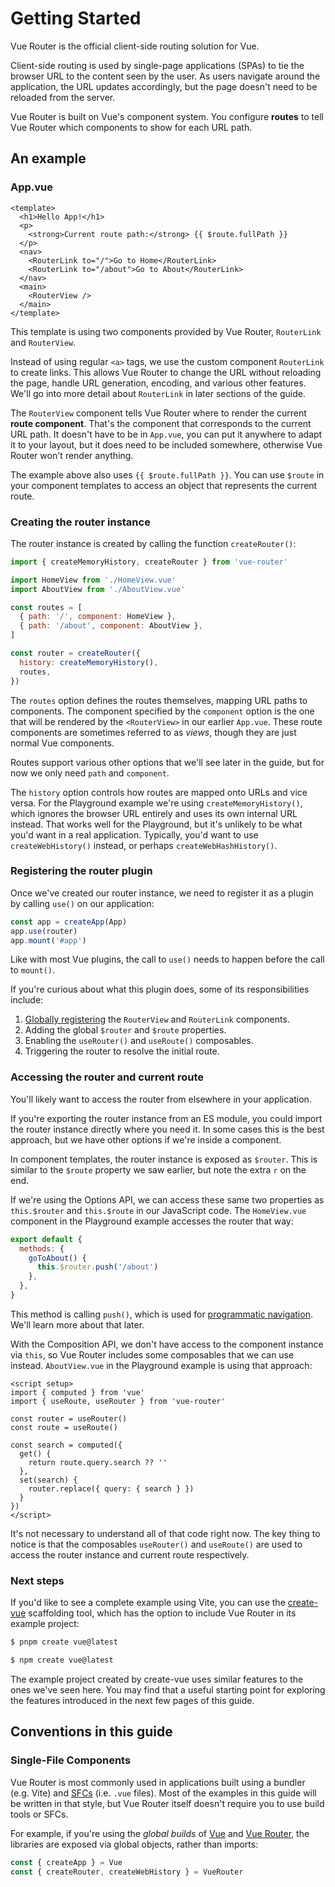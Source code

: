 <script setup>
import { VTCodeGroup, VTCodeGroupTab } from '@vue/theme'
</script>

# Getting Started

Vue Router is the official client-side routing solution for Vue.

Client-side routing is used by single-page applications (SPAs) to tie the browser URL to the content seen by the user. As users navigate around the application, the URL updates accordingly, but the page doesn't need to be reloaded from the server.

Vue Router is built on Vue's component system. You configure **routes** to tell Vue Router which components to show for each URL path.

## An example

### App.vue

```vue {7,8,11}
<template>
  <h1>Hello App!</h1>
  <p>
    <strong>Current route path:</strong> {{ $route.fullPath }}
  </p>
  <nav>
    <RouterLink to="/">Go to Home</RouterLink>
    <RouterLink to="/about">Go to About</RouterLink>
  </nav>
  <main>
    <RouterView />
  </main>
</template>
```

This template is using two components provided by Vue Router, `RouterLink` and `RouterView`.

Instead of using regular `<a>` tags, we use the custom component `RouterLink` to create links. This allows Vue Router to change the URL without reloading the page, handle URL generation, encoding, and various other features. We'll go into more detail about `RouterLink` in later sections of the guide.

The `RouterView` component tells Vue Router where to render the current **route component**. That's the component that corresponds to the current URL path. It doesn't have to be in `App.vue`, you can put it anywhere to adapt it to your layout, but it does need to be included somewhere, otherwise Vue Router won't render anything.

The example above also uses <code v-pre>{{ $route.fullPath }}</code>. You can use `$route` in your component templates to access an object that represents the current route.

### Creating the router instance

The router instance is created by calling the function `createRouter()`:

```js
import { createMemoryHistory, createRouter } from 'vue-router'

import HomeView from './HomeView.vue'
import AboutView from './AboutView.vue'

const routes = [
  { path: '/', component: HomeView },
  { path: '/about', component: AboutView },
]

const router = createRouter({
  history: createMemoryHistory(),
  routes,
})
```

The `routes` option defines the routes themselves, mapping URL paths to components. The component specified by the `component` option is the one that will be rendered by the `<RouterView>` in our earlier `App.vue`. These route components are sometimes referred to as _views_, though they are just normal Vue components.

Routes support various other options that we'll see later in the guide, but for now we only need `path` and `component`.

The `history` option controls how routes are mapped onto URLs and vice versa. For the Playground example we're using `createMemoryHistory()`, which ignores the browser URL entirely and uses its own internal URL instead. That works well for the Playground, but it's unlikely to be what you'd want in a real application. Typically, you'd want to use `createWebHistory()` instead, or perhaps `createWebHashHistory()`.

### Registering the router plugin

Once we've created our router instance, we need to register it as a plugin by calling `use()` on our application:

```js
const app = createApp(App)
app.use(router)
app.mount('#app')
```

Like with most Vue plugins, the call to `use()` needs to happen before the call to `mount()`.

If you're curious about what this plugin does, some of its responsibilities include:

1. [Globally registering](https://vuejs.org/guide/components/registration.html#global-registration) the `RouterView` and `RouterLink` components.
2. Adding the global `$router` and `$route` properties.
3. Enabling the `useRouter()` and `useRoute()` composables.
4. Triggering the router to resolve the initial route.

### Accessing the router and current route

You'll likely want to access the router from elsewhere in your application.

If you're exporting the router instance from an ES module, you could import the router instance directly where you need it. In some cases this is the best approach, but we have other options if we're inside a component.

In component templates, the router instance is exposed as `$router`. This is similar to the `$route` property we saw earlier, but note the extra `r` on the end.

If we're using the Options API, we can access these same two properties as `this.$router` and `this.$route` in our JavaScript code. The `HomeView.vue` component in the Playground example accesses the router that way:

```js
export default {
  methods: {
    goToAbout() {
      this.$router.push('/about')
    },
  },
}
```

This method is calling `push()`, which is used for [programmatic navigation](./essentials/navigation). We'll learn more about that later.

With the Composition API, we don't have access to the component instance via `this`, so Vue Router includes some composables that we can use instead. `AboutView.vue` in the Playground example is using that approach:

```vue
<script setup>
import { computed } from 'vue'
import { useRoute, useRouter } from 'vue-router'

const router = useRouter()
const route = useRoute()

const search = computed({
  get() {
    return route.query.search ?? ''
  },
  set(search) {
    router.replace({ query: { search } })
  }
})
</script>
```

It's not necessary to understand all of that code right now. The key thing to notice is that the composables `useRouter()` and `useRoute()` are used to access the router instance and current route respectively.

### Next steps

If you'd like to see a complete example using Vite, you can use the [create-vue](https://github.com/vuejs/create-vue) scaffolding tool, which has the option to include Vue Router in its example project:

<VTCodeGroup>
  <VTCodeGroupTab label="pnpm">

  ```sh
  $ pnpm create vue@latest
  ```

  </VTCodeGroupTab>
  <VTCodeGroupTab label="npm">

  ```sh
  $ npm create vue@latest
  ```

  </VTCodeGroupTab>
</VTCodeGroup>

The example project created by create-vue uses similar features to the ones we've seen here. You may find that a useful starting point for exploring the features introduced in the next few pages of this guide.

## Conventions in this guide

### Single-File Components

Vue Router is most commonly used in applications built using a bundler (e.g. Vite) and [SFCs](https://vuejs.org/guide/introduction.html#single-file-components) (i.e. `.vue` files). Most of the examples in this guide will be written in that style, but Vue Router itself doesn't require you to use build tools or SFCs.

For example, if you're using the _global builds_ of [Vue](https://vuejs.org/guide/quick-start.html#using-vue-from-cdn) and [Vue Router](../installation#Direct-Download-CDN), the libraries are exposed via global objects, rather than imports:

```js
const { createApp } = Vue
const { createRouter, createWebHistory } = VueRouter
```
